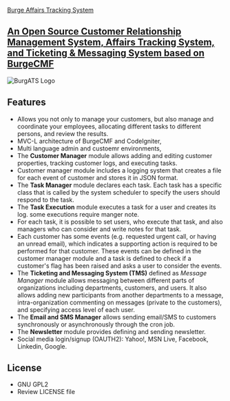 [Burge Affairs Tracking System](http://burge.eu/category-4/BurgeATS)
##	[An Open Source Customer Relationship Management System, Affairs Tracking System, and Ticketing & Messaging System  based on BurgeCMF](http://burge.eu/category-4/BurgeATS)

![BurgATS Logo](http://burge.eu/upload/cat-4-BurgeATS/logo_back_white.jpg)

## Features
* Allows you not only to manage your customers, but also manage and coordinate your employees, allocating different tasks to different persons, and review the results.
* MVC-L architecture of BurgeCMF and CodeIgniter,
* Multi language admin and custoemr environments,
* The **Customer Manager** module allows adding and editing customer properties, tracking customer logs, and executing tasks.
* Customer manager module includes a logging system that creates a file for each event of customer and stores it in JSON format. 
* The **Task Manager** module declares each task. Each task has a specific class that is called by the system scheduler to specify the users should respond to the task.
* The **Task Execution** module executes a task for a user and creates its log. some executions require manger note.
* For each task, it is possible to set users, who execute that task, and also managers who can consider and write notes for that task.
* Each customer has some events (e.g. requested urgent call, or having an unread email), which indicates a supporting action is required to be performed for that customer. These events can be defined in the customer manager module and a task is defined to check if a customer's flag has been raised and asks a user to consider the events.
* The **Ticketing and Messaging System (TMS)** defined as *Message Manager* module allows messaging between different parts of organizations including departments, customers, and users. It also allows adding new participants from another departments to a message, intra-organization commenting on messages (private to the customers), and specifying access level of each user.
* The **Email and SMS Manager** allows sending email/SMS to customers synchronously or asynchronously through the cron job.
* The **Newsletter** module provides defining and sending newsletter.
* Social media login/signup (OAUTH2): Yahoo!, MSN Live, Facebook, Linkedin, Google.

## License
* GNU GPL2
* Review LICENSE file
